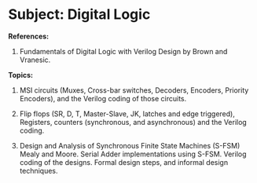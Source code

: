 # Subject: Digital Logic
**References:**

1. Fundamentals of Digital Logic with Verilog Design by Brown and Vranesic.

**Topics:**

1. MSI circuits (Muxes, Cross-bar switches, Decoders, Encoders, Priority Encoders), and the Verilog coding of those circuits.
    
2. Flip flops (SR, D, T, Master-Slave, JK, latches and edge triggered), Registers, counters (synchronous, and asynchronous) and the Verilog coding.
    
3. Design and Analysis of Synchronous Finite State Machines (S-FSM) Mealy and Moore. Serial Adder implementations using S-FSM. Verilog coding of the designs. Formal design steps, and informal design techniques.